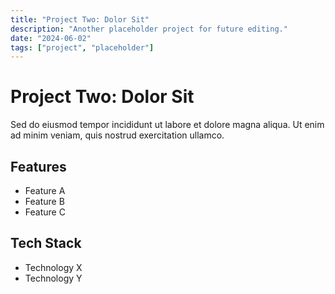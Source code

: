 ```yaml
---
title: "Project Two: Dolor Sit"
description: "Another placeholder project for future editing."
date: "2024-06-02"
tags: ["project", "placeholder"]
---
```


# Project Two: Dolor Sit

Sed do eiusmod tempor incididunt ut labore et dolore magna aliqua. Ut enim ad minim veniam, quis nostrud exercitation ullamco.

## Features
- Feature A
- Feature B
- Feature C

## Tech Stack
- Technology X
- Technology Y
